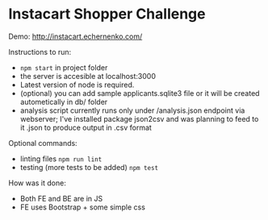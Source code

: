 # Instacart Shopper Challenge

Demo: http://instacart.echernenko.com/

Instructions to run:
- `npm start` in project folder
- the server is accesible at localhost:3000
- Latest version of node is required.
- (optional) you can add sample applicants.sqlite3 file or
  it will be created autometically in db/ folder
- analysis script currently runs only under /analysis.json
  endpoint via webserver; I've installed package json2csv
  and was planning to feed to it .json to produce output in
  .csv format

Optional commands:
- linting files `npm run lint`
- testing (more tests to be added) `npm test`

How was it done:
- Both FE and BE are in JS
- FE uses Bootstrap + some simple css


